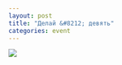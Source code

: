 ```yaml
---
layout: post
title: "Делай &#8212; девять"
categories: event
---
```

![](https://pics.livejournal.com/quillcraft/pic/000wgxre)